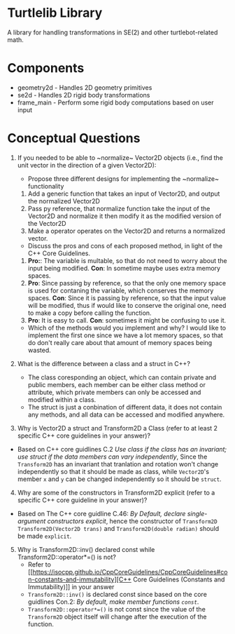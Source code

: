 # Turtlelib Library
A library for handling transformations in SE(2) and other turtlebot-related math.

# Components
- geometry2d - Handles 2D geometry primitives
- se2d - Handles 2D rigid body transformations
- frame_main - Perform some rigid body computations based on user input

# Conceptual Questions
1. If you needed to be able to ~normalize~ Vector2D objects (i.e., find the unit vector in the direction of a given Vector2D):
   - Propose three different designs for implementing the ~normalize~ functionality
    1. Add a generic function that takes an input of Vector2D, and output the normalized Vector2D
    2. Pass py reference, that normalize function take the input of the Vector2D and normalize it then modify it as the modified version of the Vector2D
    3. Make a operator operates on the Vector2D and returns a normalized vector.

   - Discuss the pros and cons of each proposed method, in light of the C++ Core Guidelines.
   1. **Pro:**: The variable is multable, so that do not need to worry about the input being modified. **Con**: In sometime maybe uses extra memory spaces.
   2. **Pro**: Since passing by reference, so that the only one memory space is used for contaning the variable, which conserves the memory spaces. **Con**: Since it is passing by reference, so that the input value will be modified, thus if would like to conserve the original one, need to make a copy before calling the function.
   3. **Pro**: It is easy to call. **Con**: sometimes it might be confusing to use it.

   - Which of the methods would you implement and why?
   I would like to implement the first one since we have a lot memory spaces, so that do don't really care about that amount of memory spaces being wasted. 

2. What is the difference between a class and a struct in C++?
   - The class coresponding an object, which can contain private and public members, each member can be either class method or attribute, which private members can only be accessed and modified within a class.
   - The struct is just a conbination of different data, it does not contain any methods, and all data can be accessed and modified anywhere.

3. Why is Vector2D a struct and Transform2D a Class (refer to at least 2 specific C++ core guidelines in your answer)?
 - Based on C++ core guidlines C.2 *Use class if the class has an invariant; use struct if the data members can vary independently*,  Since the `Transform2D` has an invariant that tranlation and rotation won't change independently so that it should be made as class, while `Vector2D`'s member `x` and `y` can be changed independently so it should be `struct`. 


4. Why are some of the constructors in Transform2D explicit (refer to a specific C++ core guideline in your answer)?
 - Based on The C++ core guidline C.46: *By Default, declare single-argument constructors explicit*, hence the constructor of `Transform2D` `Transform2D(Vector2D trans)` and `Transform2D(double radian)` should be made `explicit`.

5. Why is Transform2D::inv() declared const while Transform2D::operator*=() is not?
   - Refer to [[https://isocpp.github.io/CppCoreGuidelines/CppCoreGuidelines#con-constants-and-immutability][C++ Core Guidelines (Constants and Immutability)]] in your answer
   - `Transform2D::inv()` is declared const since based on the core guidlines Con.2: *By default, make member functions `const`*.
   - `Transform2D::operator*=()` is not const since the value of the `Transform2D` object itself will change after the execution of the function.